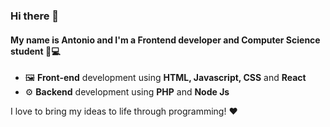 ### Hi there 👋 ###

#### My name is Antonio and I'm a Frontend developer and Computer Science student :pencil::computer: #### 

- :framed_picture: **Front-end** development using **HTML, Javascript, CSS** and **React**
- :gear: **Backend** development using **PHP** and **Node Js**

I love to bring my ideas to life through programming! :heart:
